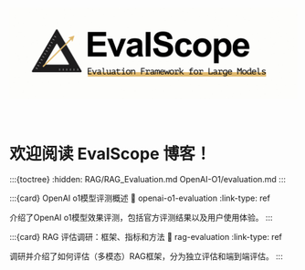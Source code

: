 ![EvalScope Logo](../_static/images/evalscope_logo.png)

<br>

# 欢迎阅读 EvalScope 博客！

:::{toctree}
:hidden:
RAG/RAG_Evaluation.md
OpenAI-O1/evaluation.md
:::

:::{card} OpenAI o1模型评测概述
:link: openai-o1-evaluation
:link-type: ref

介绍了OpenAI o1模型效果评测，包括官方评测结果以及用户使用体验。
:::

:::{card} RAG 评估调研：框架、指标和方法
:link: rag-evaluation
:link-type: ref

调研并介绍了如何评估（多模态）RAG框架，分为独立评估和端到端评估。
:::